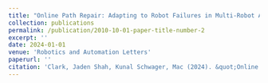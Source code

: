 ```yaml
---
title: "Online Path Repair: Adapting to Robot Failures in Multi-Robot Aerial Surveys"
collection: publications
permalink: /publication/2010-10-01-paper-title-number-2
excerpt: ''
date: 2024-01-01
venue: 'Robotics and Automation Letters'
paperurl: ''
citation: 'Clark, Jaden Shah, Kunal Schwager, Mac (2024). &quot;Online Path Repair: Adapting to Robot Failures in Multi-Robot Aerial Surveys 1.&quot; <i>Robotics and Automation Letters</i>. (1).'
---
```



